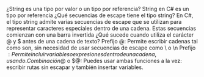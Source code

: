 ¿String es una tipo por valor o un tipo por referencia? 
String en C# es un tipo por referencia
¿Qué secuencias de escape tiene el tipo string?
 En C#, el tipo string admite varias secuencias de escape que se utilizan para representar caracteres especiales dentro de una cadena. Estas secuencias comienzan con una barra invertida 
¿Qué sucede cuando utiliza el carácter @ y $ antes de una cadena de texto?
Prefijo @:
Permite escribir cadenas tal como son, sin necesidad de usar secuencias de escape como \\ o \n
Prefijo $:
Permite incluir variables o expresiones dentro de una cadena, usando {}.
Combinación @$ o $@:
Puedes usar ambas funciones a la vez: escribir rutas sin escapar y también insertar variables.